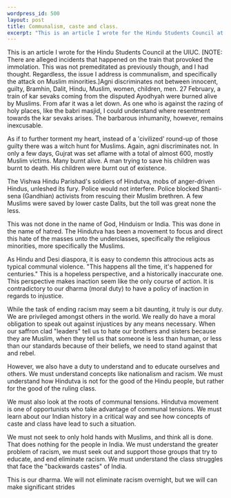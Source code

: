```yaml
--- 
wordpress_id: 500
layout: post
title: Communalism, caste and class.
excerpt: "This is an article I wrote for the Hindu Students Council at the UIUC.  [NOTE: There are alleged incidents that happened on the train that provoked the immolation.  This was not premeditated as previously though, and I had thought.  Regardless, the issue I address is communalism, and specifically the attack on Muslim minorities.]"
---
```

This is an article I wrote for the Hindu Students Council at the UIUC.  [NOTE: There are alleged incidents that happened on the train that provoked the immolation.  This was not premeditated as previously though, and I had thought.  Regardless, the issue I address is communalism, and specifically the attack on Muslim minorities.]<!--more-->Agni discriminates not between innocent, guilty, Bramhin, Dalit, Hindu, Muslim, women, children, men.  27 February, a train of kar sevaks coming from the disputed Ayodhyah were burned alive by Muslims.  From afar it was a let down.  As one who is against the razing of holy places, like the babri masjid, I could understand where resentment towards the kar sevaks arises.  The barbarous inhumanity, however, remains inexcusable.

As if to further torment my heart, instead of a 'civilized' round-up of those guilty there was a witch hunt for Muslims.  Again, agni discriminates not.  In only a few days, Gujrat was set aflame with a total of almost 600, mostly Muslim victims.  Many burnt alive.  A man trying to save his children was burnt to death.  His children were burnt out of existence.

The Vishwa Hindu Parishad's soldiers of Hindutva, mobs of anger-driven Hindus, unleshed its fury.  Police would not interfere.  Police blocked Shanti-sena (Gandhian) activists from rescuing their Muslim brethren.  A few Muslims were saved by lower caste Dalits, but the toll was great none the less.

This was not done in the name of God, Hinduism or India.  This was done in the name of hatred.  The Hindutva has been a movement to focus and direct this hate of the masses unto the underclasses, specifically the religious minorities, more specifically the Muslims.

As Hindu and Desi diaspora, it is easy to condemn this attrocious acts as typical communal violence.  &quot;This happens all the time, it's happened for centuries.&quot;  This is a hopeless perspective, and a historically inaccurate one.  This perspective makes inaction seem like the only course of action.  It is contradictory to our dharma (moral duty) to have a policy of inaction in regards to injustice.

While the task of ending racism may seem a bit daunting, it truly is our duty.  We are privileged amongst others in the world.  We really do have a moral obligation to speak out against injustices by any means necessary.  When our saffron clad &quot;leaders&quot; tell us to hate our brothers and sisters because they are Muslim, when they tell us that someone is less than human, or less than our standards because of their beliefs, we need to stand against that and rebel.

However, we also have a duty to understand and to educate ourselves and others.  We must understand concepts like nationalism and racism.  We must understand how Hindutva is not for the good of the Hindu people, but rather for the good of the ruling class.  

We must also look at the roots of communal tensions.  Hindutva movement is one of opportunists who take advantage of communal tensions.  We must learn about our Indian history in a critical way and see how concepts of caste and class have lead to such a situation.

We must not seek to only hold hands with Muslims, and think all is done.  That does nothing for the people in India.  We must understand the greater problem of racism, we must seek out and support those groups that try to educate, and end eliminate racism.  We must understand the class struggles that face the &quot;backwards castes&quot; of India.

This is our dharma.  We will not eliminate racism overnight, but we will can make significant strides
